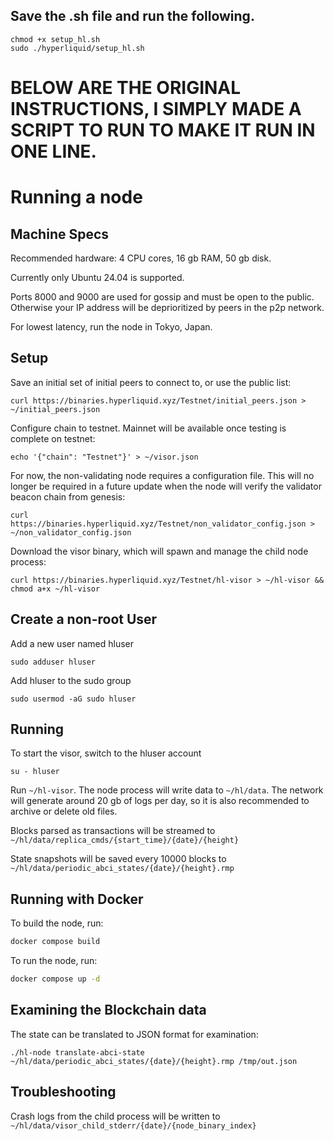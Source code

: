 ## Save the .sh file and run the following.

```
chmod +x setup_hl.sh
sudo ./hyperliquid/setup_hl.sh 
```



# BELOW ARE THE ORIGINAL INSTRUCTIONS, I SIMPLY MADE A SCRIPT TO RUN TO MAKE IT RUN IN ONE LINE.

# Running a node

## Machine Specs
Recommended hardware: 4 CPU cores, 16 gb RAM, 50 gb disk.

Currently only Ubuntu 24.04 is supported.

Ports 8000 and 9000 are used for gossip and must be open to the public. Otherwise your IP address will be deprioritized by peers in the p2p network.

For lowest latency, run the node in Tokyo, Japan.

## Setup
Save an initial set of initial peers to connect to, or use the public list:
```
curl https://binaries.hyperliquid.xyz/Testnet/initial_peers.json > ~/initial_peers.json
```

Configure chain to testnet. Mainnet will be available once testing is complete on testnet:
```
echo '{"chain": "Testnet"}' > ~/visor.json
```

For now, the non-validating node requires a configuration file. This will no longer be required in a future update when the node will verify the validator beacon chain from genesis:
```
curl https://binaries.hyperliquid.xyz/Testnet/non_validator_config.json > ~/non_validator_config.json
```

Download the visor binary, which will spawn and manage the child node process:
```
curl https://binaries.hyperliquid.xyz/Testnet/hl-visor > ~/hl-visor && chmod a+x ~/hl-visor
```
## Create a non-root User
Add a new user named hluser
```
sudo adduser hluser
```
Add hluser to the sudo group
```
sudo usermod -aG sudo hluser
```

## Running
To start the visor, switch to the hluser account
```
su - hluser
```
Run `~/hl-visor`. The node process will write data to `~/hl/data`. The network will generate around 20 gb of logs per day, so it is also recommended to archive or delete old files.

Blocks parsed as transactions will be streamed to `~/hl/data/replica_cmds/{start_time}/{date}/{height}`

State snapshots will be saved every 10000 blocks to `~/hl/data/periodic_abci_states/{date}/{height}.rmp`

## Running with Docker

To build the node, run:

```bash
docker compose build
```

To run the node, run:

```bash
docker compose up -d
```

## Examining the Blockchain data
The state can be translated to JSON format for examination:

```
./hl-node translate-abci-state ~/hl/data/periodic_abci_states/{date}/{height}.rmp /tmp/out.json
```

## Troubleshooting
Crash logs from the child process will be written to `~/hl/data/visor_child_stderr/{date}/{node_binary_index}`

